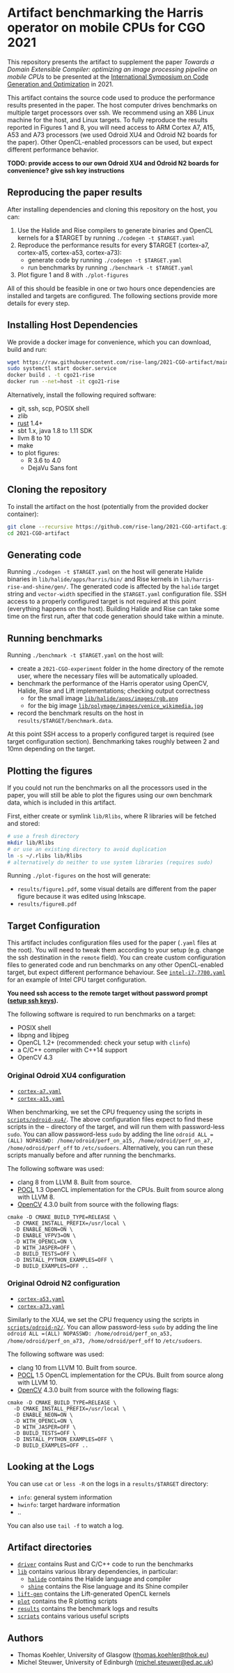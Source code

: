 # Artifact benchmarking the Harris operator on mobile CPUs for CGO 2021

This repository presents the artifact to supplement the paper
*Towards a Domain Extensible Compiler: optimizing an image processing pipeline on mobile CPUs*
to be presented at the [International Symposium on Code Generation and Optimization](https://conf.researchr.org/home/cgo-2021)
in 2021.

This artifact contains the source code used to produce the performance results presented in the paper.
The host computer drives benchmarks on multiple target processors over ssh.
We recommend using an X86 Linux machine for the host, and Linux targets.
To fully reproduce the results reported in Figures 1 and 8, you will need access to ARM Cortex A7, A15, A53 and A73 processors
(we used Odroid XU4 and Odroid N2 boards for the paper).
Other OpenCL-enabled processors can be used, but expect different performance behavior.

**TODO: provide access to our own Odroid XU4 and Odroid N2 boards for convenience? give ssh key instructions**

## Reproducing the paper results

After installing dependencies and cloning this repository on the host, you can:
1. Use the Halide and Rise compilers to generate binaries and OpenCL kernels for a $TARGET by running `./codegen -t $TARGET.yaml`
2. Reproduce the performance results for every $TARGET (cortex-a7, cortex-a15, cortex-a53, cortex-a73):
    - generate code by running `./codegen -t $TARGET.yaml`
    - run benchmarks by running `./benchmark -t $TARGET.yaml`
3. Plot figure 1 and 8 with `./plot-figures`

All of this should be feasible in one or two hours once dependencies are installed and targets are configured.
The following sections provide more details for every step.

## Installing Host Dependencies

We provide a docker image for convenience, which you can download, build and run:
```sh
wget https://raw.githubusercontent.com/rise-lang/2021-CGO-artifact/main/Dockerfile
sudo systemctl start docker.service
docker build . -t cgo21-rise
docker run --net=host -it cgo21-rise
```

Alternatively, install the following required software:
- git, ssh, scp, POSIX shell
- zlib
- [rust](https://rust-lang.org) 1.4+
- sbt 1.x, java 1.8 to 1.11 SDK
- llvm 8 to 10
- make
- to plot figures:
  - R 3.6 to 4.0
  - DejaVu Sans font

## Cloning the repository

To install the artifact on the host (potentially from the provided docker container):

```sh
git clone --recursive https://github.com/rise-lang/2021-CGO-artifact.git
cd 2021-CGO-artifact
```

## Generating code

Running `./codegen -t $TARGET.yaml` on the host will generate Halide binaries in `lib/halide/apps/harris/bin/` and Rise kernels in `lib/harris-rise-and-shine/gen/`.
The generated code is affected by the `halide` target string and `vector-width` specified in the `$TARGET.yaml` configuration file.
SSH access to a properly configured target is not required at this point (everything happens on the host).
Building Halide and Rise can take some time on the first run, after that code generation should take within a minute.

## Running benchmarks

Running `./benchmark -t $TARGET.yaml` on the host will:
- create a `2021-CGO-experiment` folder in the home directory of the remote user, where the necessary files will be automatically uploaded.
- benchmark the performance of the Harris operator using OpenCV, Halide, Rise and Lift implementations; checking output correctness
  - for the small image [`lib/halide/apps/images/rgb.png`](`lib/halide/apps/images/rgb.png`)
  - for the big image [`lib/polymage/images/venice_wikimedia.jpg`](`lib/polymage/images/venice_wikimedia.jpg`)
- record the benchmark results on the host in `results/$TARGET/benchmark.data`.

At this point SSH access to a properly configured target is required (see target configuration section).
Benchmarking takes roughly between 2 and 10mn depending on the target.

## Plotting the figures

If you could not run the benchmarks on all the processors used in the paper,
you will still be able to plot the figures using our own benchmark data, which is included in this artifact.

First, either create or symlink `lib/Rlibs`, where R libraries will be fetched and stored:
```sh
# use a fresh directory
mkdir lib/Rlibs
# or use an existing directory to avoid duplication
ln -s ~/.rlibs lib/Rlibs
# alternatively do neither to use system libraries (requires sudo)
```

Running `./plot-figures` on the host will generate:
- `results/figure1.pdf`, some visual details are different from the paper figure because it was edited using Inkscape.
- `results/figure8.pdf`

## Target Configuration

This artifact includes configuration files used for the paper (`.yaml` files at the root).
You will need to tweak them according to your setup (e.g. change the ssh destination in the `remote` field).
You can create custom configuration files to generated code and run benchmarks on any other OpenCL-enabled target, but expect different performance behaviour.
See [`intel-i7-7700.yaml`](intel-i7-7700.yaml) for an example of Intel CPU target configuration.

**You need ssh access to the remote target without password prompt ([setup ssh keys](https://www.digitalocean.com/community/tutorials/how-to-set-up-ssh-keys-2)).**

The following software is required to run benchmarks on a target:
- POSIX shell
- libpng and libjpeg
- OpenCL 1.2+ (recommended: check your setup with `clinfo`)
- a C/C++ compiler with C++14 support
- OpenCV 4.3

### Original Odroid XU4 configuration

- [`cortex-a7.yaml`](cortex-a7.yaml)
- [`cortex-a15.yaml`](cortex-a15.yaml)

When benchmarking, we set the CPU frequency using the scripts in [`scripts/odroid-xu4/`](scripts/odroid-xu4/).
The above configuration files expect to find these scripts in the `~` directory
of the target, and will run them with password-less `sudo`.
You can allow password-less `sudo` by adding the line `odroid ALL =(ALL) NOPASSWD: /home/odroid/perf_on_a15, /home/odroid/perf_on_a7, /home/odroid/perf_off` to `/etc/sudoers`.
Alternatively, you can run these scripts manually before and after running the benchmarks.

The following software was used:
- clang 8 from LLVM 8. Built from source.
- [POCL](portablecl.org) 1.3 OpenCL implementation for the CPUs. Built from source along with LLVM 8.
- [OpenCV](https://opencv.org/) 4.3.0 built from source with the following flags:
```
cmake -D CMAKE_BUILD_TYPE=RELEASE \
  -D CMAKE_INSTALL_PREFIX=/usr/local \
  -D ENABLE_NEON=ON \
  -D ENABLE_VFPV3=ON \
  -D WITH_OPENCL=ON \
  -D WITH_JASPER=OFF \
  -D BUILD_TESTS=OFF \
  -D INSTALL_PYTHON_EXAMPLES=OFF \
  -D BUILD_EXAMPLES=OFF ..
```

### Original Odroid N2 configuration

- [`cortex-a53.yaml`](cortex-a53.yaml)
- [`cortex-a73.yaml`](cortex-a73.yaml)

Similarly to the XU4, we set the CPU frequency using the scripts in [`scripts/odroid-n2/`](scripts/odroid-n2/).
You can allow password-less `sudo` by adding the line `odroid ALL =(ALL) NOPASSWD: /home/odroid/perf_on_a53, /home/odroid/perf_on_a73, /home/odroid/perf_off` to `/etc/sudoers`.

The following software was used:
- clang 10 from LLVM 10. Built from source.
- [POCL](portablecl.org) 1.5 OpenCL implementation for the CPUs. Built from source along with LLVM 10.
- [OpenCV](https://opencv.org/) 4.3.0 built from source with the following flags:
```
cmake -D CMAKE_BUILD_TYPE=RELEASE \
  -D CMAKE_INSTALL_PREFIX=/usr/local \
  -D ENABLE_NEON=ON \
  -D WITH_OPENCL=ON \
  -D WITH_JASPER=OFF \
  -D BUILD_TESTS=OFF \
  -D INSTALL_PYTHON_EXAMPLES=OFF \
  -D BUILD_EXAMPLES=OFF ..
```

## Looking at the Logs

You can use `cat` or `less -R` on the logs in a `results/$TARGET` directory:

- `info`: general system information
- `hwinfo`: target hardware information
- ..

You can also use `tail -f` to watch a log.

## Artifact directories

- [`driver`](driver) contains Rust and C/C++ code to run the benchmarks
- [`lib`](lib) contains various library dependencies, in particular:
  - [`halide`](lib/halide) contains the Halide language and compiler
  - [`shine`](lib/shine) contains the Rise language and its Shine compiler
- [`lift-gen`](lift-gen) contains the Lift-generated OpenCL kernels
- [`plot`](plot) contains the R plotting scripts
- [`results`](results) contains the benchmark logs and results
- [`scripts`](scripts) contains various useful scripts

## Authors

- Thomas Koehler, University of Glasgow ([thomas.koehler@thok.eu](mailto:thomas.koehler@thok.eu))
- Michel Steuwer, University of Edinburgh ([michel.steuwer@ed.ac.uk](mailto:michel.steuwer@ed.ac.uk))
